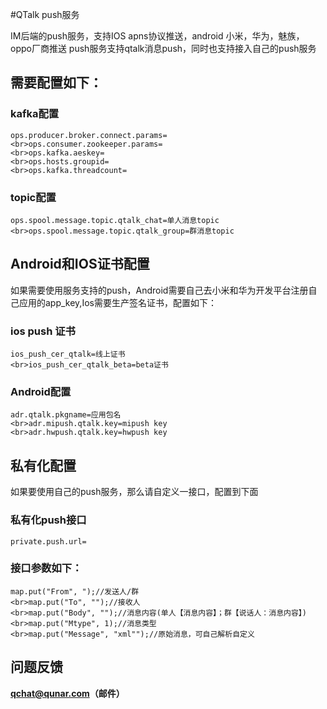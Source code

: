 #QTalk push服务

IM后端的push服务，支持IOS apns协议推送，android 小米，华为，魅族，oppo厂商推送
push服务支持qtalk消息push，同时也支持接入自己的push服务

## 需要配置如下：

### kafka配置

```
ops.producer.broker.connect.params=
<br>ops.consumer.zookeeper.params=
<br>ops.kafka.aeskey=
<br>ops.hosts.groupid=
<br>ops.kafka.threadcount=
```

### topic配置
```
ops.spool.message.topic.qtalk_chat=单人消息topic
<br>ops.spool.message.topic.qtalk_group=群消息topic
```

## Android和IOS证书配置

如果需要使用服务支持的push，Android需要自己去小米和华为开发平台注册自己应用的app_key,Ios需要生产签名证书，配置如下：

### ios push 证书

```
ios_push_cer_qtalk=线上证书
<br>ios_push_cer_qtalk_beta=beta证书
```

### Android配置

```
adr.qtalk.pkgname=应用包名
<br>adr.mipush.qtalk.key=mipush key
<br>adr.hwpush.qtalk.key=hwpush key
```

## 私有化配置

如果要使用自己的push服务，那么请自定义一接口，配置到下面

### 私有化push接口

```
private.push.url=
```

### 接口参数如下：

```
map.put("From", ");//发送人/群
<br>map.put("To", "");//接收人
<br>map.put("Body", "");//消息内容(单人【消息内容】；群【说话人：消息内容】)
<br>map.put("Mtype", 1);//消息类型
<br>map.put("Message", "xml"");//原始消息，可自己解析自定义
```

## 问题反馈

**qchat@qunar.com（邮件）**